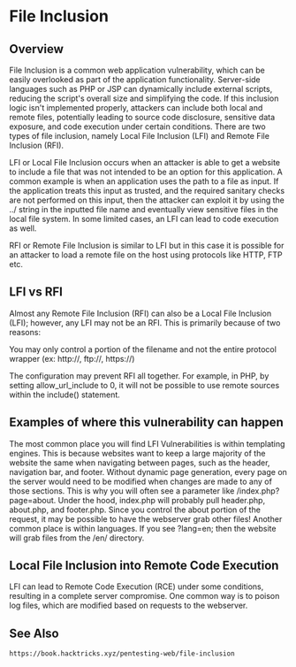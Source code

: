# File Inclusion

## Overview

File Inclusion is a common web application vulnerability, which can be easily overlooked as part of the application functionality. Server-side languages such as PHP or JSP can dynamically include external scripts, reducing the script's overall size and simplifying the code. 
If this inclusion logic isn't implemented properly, attackers can include both local and remote files, potentially leading to source code disclosure, sensitive data exposure, and code execution under certain conditions. 
There are two types of file inclusion, namely Local File Inclusion (LFI) and Remote File Inclusion (RFI).

LFI or Local File Inclusion occurs when an attacker is able to get a website to include a file that was not
intended to be an option for this application. A common example is when an application uses the path to a
file as input. If the application treats this input as trusted, and the required sanitary checks are not
performed on this input, then the attacker can exploit it by using the ../ string in the inputted file name
and eventually view sensitive files in the local file system. In some limited cases, an LFI can lead to code
execution as well.

RFI or Remote File Inclusion is similar to LFI but in this case it is possible for an attacker to load a remote
file on the host using protocols like HTTP, FTP etc.

## LFI vs RFI

Almost any Remote File Inclusion (RFI) can also be a Local File Inclusion (LFI); however, any LFI may not be an RFI. This is primarily because of two reasons:

You may only control a portion of the filename and not the entire protocol wrapper (ex: http://, ftp://, https://)

The configuration may prevent RFI all together. For example, in PHP, by setting allow_url_include to 0, it will not be possible to use remote sources within the include() statement.

## Examples of where this vulnerability can happen

The most common place you will find LFI Vulnerabilities is within templating engines. This is because websites want to keep a large majority of the website the same when navigating between pages, such as the header, navigation bar, and footer. Without dynamic page generation, every page on the server would need to be modified when changes are made to any of those sections. This is why you will often see a parameter like /index.php?page=about. Under the hood, index.php will probably pull header.php, about.php, and footer.php. Since you control the about portion of the request, it may be possible to have the webserver grab other files! Another common place is within languages. If you see ?lang=en; then the website will grab files from the /en/ directory.

## Local File Inclusion into Remote Code Execution

LFI can lead to Remote Code Execution (RCE) under some conditions, resulting in a complete server compromise. One common way is to poison log files, which are modified based on requests to the webserver.

## See Also

	https://book.hacktricks.xyz/pentesting-web/file-inclusion
